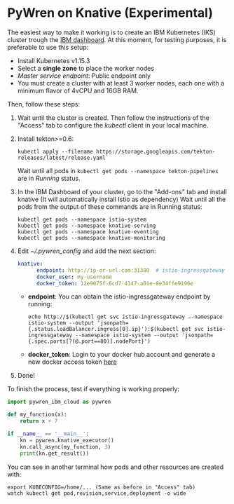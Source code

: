 # PyWren on Knative (Experimental)

The easiest way to make it working is to create an IBM Kubernetes (IKS) cluster trough the [IBM dashboard](https://cloud.ibm.com/kubernetes/landing). At this moment, for testing purposes, it is preferable to use this setup:
- Install Kubernetes v1.15.3
- Select a **single zone** to place the worker nodes
- *Master service endpoint*: Public endpoint only
- You must create a cluster with at least 3 worker nodes, each one with a minimum flavor of 4vCPU and 16GB RAM.

Then, follow these steps:

1. Wait until the cluster is created. Then follow the instructions of the "Access" tab to configure the *kubectl* client in your local machine.

2. Install tekton>=0.6: 
    ```
    kubectl apply --filename https://storage.googleapis.com/tekton-releases/latest/release.yaml`
    ```
    Wait until all pods in `kubectl get pods --namespace tekton-pipelines` are in *Running* status.

3. In the IBM Dashboard of your cluster, go to the "Add-ons" tab and install knative (It will automatically install Istio as dependency)
    Wait until all the pods from the output of these commands are in Running status: 
    ```
    kubectl get pods --namespace istio-system
    kubectl get pods --namespace knative-serving
    kubectl get pods --namespace knative-eventing
    kubectl get pods --namespace knative-monitoring
    ```

4. Edit *~/.pywren_config* and add the next section:

    ```yaml
    knative:
          endpoint: http://ip-or-url.com:31380  # istio-ingressgateway endpoint
          docker_user: my-username
          docker_token: 12e9075f-6cd7-4147-a01e-8e34ffe9196e
    ```

    - **endpoint**: You can obtain the istio-ingressgateway endpoint by running:
        ```
        echo http://$(kubectl get svc istio-ingressgateway --namespace istio-system --output 'jsonpath={.status.loadBalancer.ingress[0].ip}'):$(kubectl get svc istio-ingressgateway --namespace istio-system --output 'jsonpath={.spec.ports[?(@.port==80)].nodePort}')
        ```

    - **docker_token**: Login to your docker hub account and generate a new docker access token [here](https://hub.docker.com/settings/security)

5. Done!


To finish the process, test if everything is working properly:

```python
import pywren_ibm_cloud as pywren

def my_function(x):
    return x + 7

if __name__ == '__main__':
    kn = pywren.knative_executor()
    kn.call_async(my_function, 3)
    print(kn.get_result())
```

You can see in another terminal how pods and other resources are created with:

```
export KUBECONFIG=/home/... (Same as before in "Access" tab)
watch kubectl get pod,revision,service,deployment -o wide
```